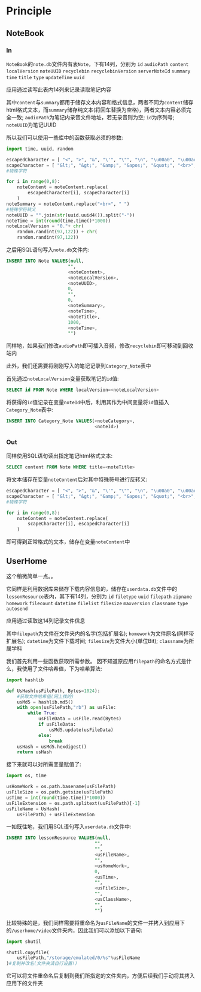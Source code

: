 # Principle
## NoteBook
### In
`NoteBook`的`note.db`文件内有表`Note`，下有14列，分别为
`id` `audioPath` `content` `localVersion` `noteUUID` `recyclebin` `recyclebinVersion` `serverNoteId` `summary` `time` `title` `type` `updateTime` `uuid`

应用通过读写此表内14列来记录读取笔记内容

其中`content`与`summary`都用于储存文本内容和格式信息，两者不同为`content`储存html格式文本，而`summary`储存纯文本(将回车替换为空格)，两者文本内容必须完全一致; `audioPath`为笔记内录音文件地址，若无录音则为空; `id`为序列号; `noteUUID`为笔记UUID

所以我们可以使用一些库中的函数获取必须的参数:
```python
import time, uuid, random

escapedCharacter = [ "<", ">", "&", "\'", "\"", "\n", "\u00a0", "\u00ad" ]
scapeCharacter = [ "&lt;", "&gt;", "&amp;", "&apos;", "&quot;", "<br>", "&nbsp;", "&shy;" ]
#特殊字符

for i in range(0,8):
	noteContent = noteContent.replace(
		escapedCharacter[i], scapeCharacter[i]
	)
noteSummary = noteContent.replace("<br>", " ")
#特殊字符转义
noteUUID = "".join(str(uuid.uuid4()).split("-"))
noteTime = int(round(time.time()*1000))
noteLocalVersion = "0."+ chr(
	random.randint(97,122)) + chr(
	random.randint(97,122))
```
之后用SQL语句写入`note.db`文件内:
```SQL
INSERT INTO Note VALUES(null,
                       "",
                       <noteContent>,
                       <noteLocalVersion>,
                       <noteUUID>,
                       0,
                       "",
                       0,
                       <noteSummary>,
                       <noteTime>,
                       <noteTitle>,
                       1000,
                       <noteTime>,
                       "")
```
同样地，如果我们修改`audioPath`即可插入音频，修改`recyclebin`即可移动到回收站内

此外，我们还需要将刚刚写入的笔记记录到`Category_Note`表中

首先通过`noteLocalVersion`变量获取笔记的`id`值:
```SQL
SELECT id FROM Note WHERE localVersion=<noteLocalVersion>
```
将获得的`id`值记录在变量`noteId`中后，利用其作为中间变量将`id`值插入`Category_Note`表中:
```SQL
INSERT INTO Category_Note VALUES(<noteCategory>,
                                 <noteId>)
```

### Out
同样使用SQL语句读出指定笔记html格式文本:
```SQL
SELECT content FROM Note WHERE title=<noteTitle>
```
将文本储存在变量`noteContent`后对其中特殊符号进行反转义:
```python
escapedCharacter = [ "<", ">", "&", "\'", "\"", "\n", "\u00a0", "\u00ad" ]
scapeCharacter = [ "&lt;", "&gt;", "&amp;", "&apos;", "&quot;", "<br>", "&nbsp;", "&shy;" ]
#特殊字符

for i in range(0,8):
	noteContent = noteContent.replace(
		scapeCharacter[i], escapedCharacter[i]
	)
```
即可得到正常格式的文本，储存在变量`noteContent`中

## UserHome
这个稍微简单一点。。

它同样是利用数据库来储存下载内容信息的，储存在`userdata.db`文件中的`lessonResource`表内，其下有14列，分别为
`id` `filetype` `uuid` `filepath` `zipname` `homework` `filecount` `datetime` `filelist` `filesize` `maxversion` `classname` `type` `autosend`

应用通过读取这14列记录文件信息

其中`filepath`为文件在文件夹内的名字(包括扩展名); `homework`为文件原名(同样带扩展名); `datetime`为文件下载时间; `filesize`为文件大小(单位Bit); `classname`为所属学科

我们首先利用一些函数获取所需参数。
因不知道原应用`filepath`的命名方式是什么，我使用了文件哈希值，下为哈希算法:
```python
import hashlib

def UsHash(usFilePath, Bytes=1024):
	#获取文件哈希值(网上找的)
	usMd5 = hashlib.md5()
	with open(usFilePath,"rb") as usFile:
		while True:
			usFileData = usFile.read(Bytes)
			if usFileData:
				usMd5.update(usFileData)
			else:
				break
	usHash = usMd5.hexdigest()
	return usHash
```
接下来就可以对所需变量赋值了:
```python
import os, time

usHomeWork = os.path.basename(usFilePath)
usFileSize = os.path.getsize(usFilePath)
usTime = int(round(time.time()*1000))
usFileExtension = os.path.splitext(usFilePath)[-1]
usFileName = UsHash(
	usFilePath) + usFileExtension
```
一如既往地，我们用SQL语句写入`userdata.db`文件中:
```SQL
INSERT INTO lessonResource VALUES(null,
                                 "",
                                 "",
                                 <usFileName>,
                                 "",
                                 <usHomeWork>,
                                 0,
                                 <usTime>,
                                 "",
                                 <usFileSize>,
                                 "",
                                 <usClassName>,
                                 "",
                                 "")
```
比较特殊的是，我们同样需要将重命名为`usFileName`的文件一并拷入到应用下的`/userhome/video`文件夹内，因此我们可以添加以下语句:
```python
import shutil

shutil.copyfile(
	usFilePath,"/storage/emulated/0/%s"%usFileName
)#复制并改名(文件夹请自行设置!)
```
它可以将文件重命名后复制到我们所指定的文件夹内，方便后续我们手动将其拷入应用下的文件夹
